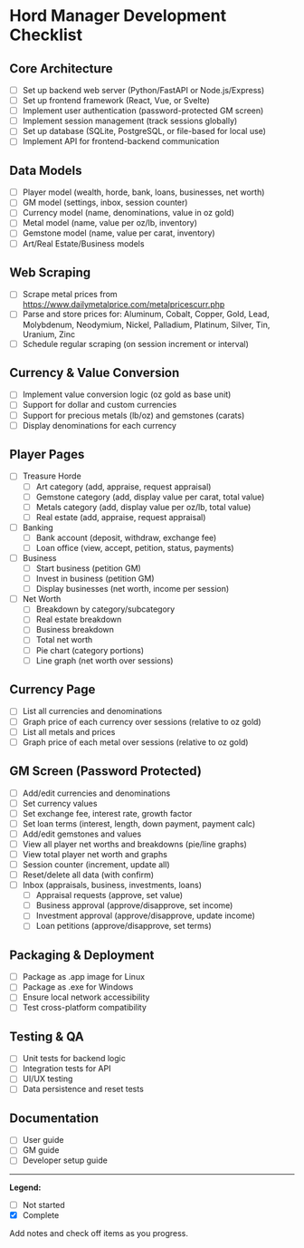 # Hord Manager Development Checklist

## Core Architecture
- [ ] Set up backend web server (Python/FastAPI or Node.js/Express)
- [ ] Set up frontend framework (React, Vue, or Svelte)
- [ ] Implement user authentication (password-protected GM screen)
- [ ] Implement session management (track sessions globally)
- [ ] Set up database (SQLite, PostgreSQL, or file-based for local use)
- [ ] Implement API for frontend-backend communication

## Data Models
- [ ] Player model (wealth, horde, bank, loans, businesses, net worth)
- [ ] GM model (settings, inbox, session counter)
- [ ] Currency model (name, denominations, value in oz gold)
- [ ] Metal model (name, value per oz/lb, inventory)
- [ ] Gemstone model (name, value per carat, inventory)
- [ ] Art/Real Estate/Business models

## Web Scraping
- [ ] Scrape metal prices from https://www.dailymetalprice.com/metalpricescurr.php
- [ ] Parse and store prices for: Aluminum, Cobalt, Copper, Gold, Lead, Molybdenum, Neodymium, Nickel, Palladium, Platinum, Silver, Tin, Uranium, Zinc
- [ ] Schedule regular scraping (on session increment or interval)

## Currency & Value Conversion
- [ ] Implement value conversion logic (oz gold as base unit)
- [ ] Support for dollar and custom currencies
- [ ] Support for precious metals (lb/oz) and gemstones (carats)
- [ ] Display denominations for each currency

## Player Pages
- [ ] Treasure Horde
  - [ ] Art category (add, appraise, request appraisal)
  - [ ] Gemstone category (add, display value per carat, total value)
  - [ ] Metals category (add, display value per oz/lb, total value)
  - [ ] Real estate (add, appraise, request appraisal)
- [ ] Banking
  - [ ] Bank account (deposit, withdraw, exchange fee)
  - [ ] Loan office (view, accept, petition, status, payments)
- [ ] Business
  - [ ] Start business (petition GM)
  - [ ] Invest in business (petition GM)
  - [ ] Display businesses (net worth, income per session)
- [ ] Net Worth
  - [ ] Breakdown by category/subcategory
  - [ ] Real estate breakdown
  - [ ] Business breakdown
  - [ ] Total net worth
  - [ ] Pie chart (category portions)
  - [ ] Line graph (net worth over sessions)

## Currency Page
- [ ] List all currencies and denominations
- [ ] Graph price of each currency over sessions (relative to oz gold)
- [ ] List all metals and prices
- [ ] Graph price of each metal over sessions (relative to oz gold)

## GM Screen (Password Protected)
- [ ] Add/edit currencies and denominations
- [ ] Set currency values
- [ ] Set exchange fee, interest rate, growth factor
- [ ] Set loan terms (interest, length, down payment, payment calc)
- [ ] Add/edit gemstones and values
- [ ] View all player net worths and breakdowns (pie/line graphs)
- [ ] View total player net worth and graphs
- [ ] Session counter (increment, update all)
- [ ] Reset/delete all data (with confirm)
- [ ] Inbox (appraisals, business, investments, loans)
  - [ ] Appraisal requests (approve, set value)
  - [ ] Business approval (approve/disapprove, set income)
  - [ ] Investment approval (approve/disapprove, update income)
  - [ ] Loan petitions (approve/disapprove, set terms)

## Packaging & Deployment
- [ ] Package as .app image for Linux
- [ ] Package as .exe for Windows
- [ ] Ensure local network accessibility
- [ ] Test cross-platform compatibility

## Testing & QA
- [ ] Unit tests for backend logic
- [ ] Integration tests for API
- [ ] UI/UX testing
- [ ] Data persistence and reset tests

## Documentation
- [ ] User guide
- [ ] GM guide
- [ ] Developer setup guide

---

**Legend:**
- [ ] Not started
- [x] Complete

Add notes and check off items as you progress.
